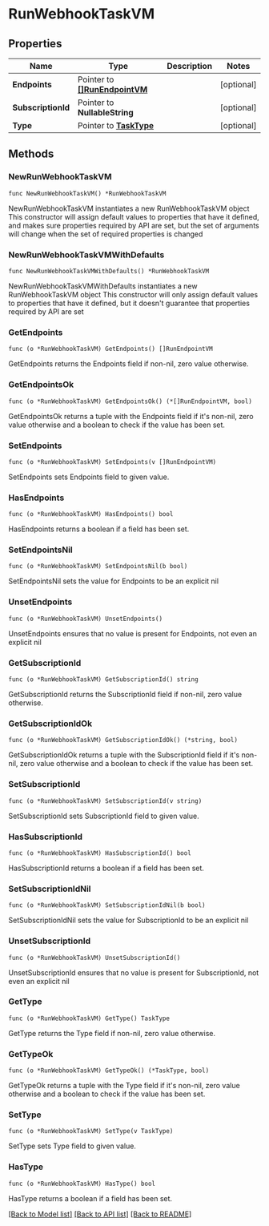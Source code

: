 # RunWebhookTaskVM

## Properties

Name | Type | Description | Notes
------------ | ------------- | ------------- | -------------
**Endpoints** | Pointer to [**[]RunEndpointVM**](RunEndpointVM.md) |  | [optional] 
**SubscriptionId** | Pointer to **NullableString** |  | [optional] 
**Type** | Pointer to [**TaskType**](TaskType.md) |  | [optional] 

## Methods

### NewRunWebhookTaskVM

`func NewRunWebhookTaskVM() *RunWebhookTaskVM`

NewRunWebhookTaskVM instantiates a new RunWebhookTaskVM object
This constructor will assign default values to properties that have it defined,
and makes sure properties required by API are set, but the set of arguments
will change when the set of required properties is changed

### NewRunWebhookTaskVMWithDefaults

`func NewRunWebhookTaskVMWithDefaults() *RunWebhookTaskVM`

NewRunWebhookTaskVMWithDefaults instantiates a new RunWebhookTaskVM object
This constructor will only assign default values to properties that have it defined,
but it doesn't guarantee that properties required by API are set

### GetEndpoints

`func (o *RunWebhookTaskVM) GetEndpoints() []RunEndpointVM`

GetEndpoints returns the Endpoints field if non-nil, zero value otherwise.

### GetEndpointsOk

`func (o *RunWebhookTaskVM) GetEndpointsOk() (*[]RunEndpointVM, bool)`

GetEndpointsOk returns a tuple with the Endpoints field if it's non-nil, zero value otherwise
and a boolean to check if the value has been set.

### SetEndpoints

`func (o *RunWebhookTaskVM) SetEndpoints(v []RunEndpointVM)`

SetEndpoints sets Endpoints field to given value.

### HasEndpoints

`func (o *RunWebhookTaskVM) HasEndpoints() bool`

HasEndpoints returns a boolean if a field has been set.

### SetEndpointsNil

`func (o *RunWebhookTaskVM) SetEndpointsNil(b bool)`

 SetEndpointsNil sets the value for Endpoints to be an explicit nil

### UnsetEndpoints
`func (o *RunWebhookTaskVM) UnsetEndpoints()`

UnsetEndpoints ensures that no value is present for Endpoints, not even an explicit nil
### GetSubscriptionId

`func (o *RunWebhookTaskVM) GetSubscriptionId() string`

GetSubscriptionId returns the SubscriptionId field if non-nil, zero value otherwise.

### GetSubscriptionIdOk

`func (o *RunWebhookTaskVM) GetSubscriptionIdOk() (*string, bool)`

GetSubscriptionIdOk returns a tuple with the SubscriptionId field if it's non-nil, zero value otherwise
and a boolean to check if the value has been set.

### SetSubscriptionId

`func (o *RunWebhookTaskVM) SetSubscriptionId(v string)`

SetSubscriptionId sets SubscriptionId field to given value.

### HasSubscriptionId

`func (o *RunWebhookTaskVM) HasSubscriptionId() bool`

HasSubscriptionId returns a boolean if a field has been set.

### SetSubscriptionIdNil

`func (o *RunWebhookTaskVM) SetSubscriptionIdNil(b bool)`

 SetSubscriptionIdNil sets the value for SubscriptionId to be an explicit nil

### UnsetSubscriptionId
`func (o *RunWebhookTaskVM) UnsetSubscriptionId()`

UnsetSubscriptionId ensures that no value is present for SubscriptionId, not even an explicit nil
### GetType

`func (o *RunWebhookTaskVM) GetType() TaskType`

GetType returns the Type field if non-nil, zero value otherwise.

### GetTypeOk

`func (o *RunWebhookTaskVM) GetTypeOk() (*TaskType, bool)`

GetTypeOk returns a tuple with the Type field if it's non-nil, zero value otherwise
and a boolean to check if the value has been set.

### SetType

`func (o *RunWebhookTaskVM) SetType(v TaskType)`

SetType sets Type field to given value.

### HasType

`func (o *RunWebhookTaskVM) HasType() bool`

HasType returns a boolean if a field has been set.


[[Back to Model list]](../README.md#documentation-for-models) [[Back to API list]](../README.md#documentation-for-api-endpoints) [[Back to README]](../README.md)


